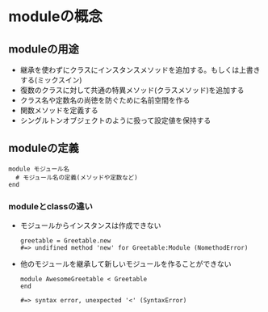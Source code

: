# moduleの概念

## moduleの用途
- 継承を使わずにクラスにインスタンスメソッドを追加する。もしくは上書きする(ミックスイン)
- 復数のクラスに対して共通の特異メソッド(クラスメソッド)を追加する
- クラス名や定数名の尚徳を防ぐために名前空間を作る
- 関数メソッドを定義する
- シングルトンオブジェクトのように扱って設定値を保持する

## moduleの定義
  ```
  module モジュール名
    # モジュール名の定義(メソッドや定数など)
  end
  ```

  ### moduleとclassの違い
  - モジュールからインスタンスは作成できない
    ```
    greetable = Greetable.new
    #=> undifined method 'new' for Greetable:Module (NomethodError)
    ```
  - 他のモジュールを継承して新しいモジュールを作ることができない
    ```
    module AwesomeGreetable < Greetable
    end

    #=> syntax error, unexpected '<' (SyntaxError)
    ```

